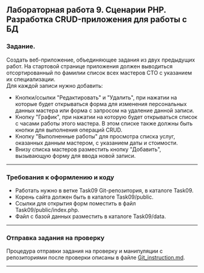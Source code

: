 ## Лабораторная работа 9. Сценарии PHP. Разработка CRUD-приложения для работы с БД

### Задание.
Создать веб-приложение, объединяющее задания из двух предыдущих работ. На стартовой странице приложения должен выводиться отсортированный по фамилии список всех мастеров СТО c указанием их специализации. 	
Для каждой записи нужно добавить:
* Кнопки/ссылки "Редактировать" и "Удалить", при нажатии на которые будет открываться форма для изменения персональных данных мастера или форма с запросом на удаление данной записи.
* Кнопку "График", при нажатии на которую будет открываться список с часами работы этого мастера. В этом списке также должны быть кнопки для выполнения операций CRUD.
* Кнопку "Выполненные работы" для просмотра списка услуг, оказанных данным мастером, с указанием даты и стоимости.
* Внизу списка мастеров разместить кнопку "Добавить", вызывающую форму для ввода новой записи.

* * *
### Требования к оформлению и коду
* Работать нужно в ветке Task09 Git-репозитория, в каталоге Task09.
* Корень сайта должен быть в каталоге Task09/public.
* Ссылки для открытия форм поместить в файл Task09/public/index.php.
* Файл с базой данных разместить в каталоге Task09/data.

* * *

### Отправка задания на проверку
Процедура отправки задания на проверку и манипуляции с репозиториями после проверки описаны в файле [Git_instruction.md](Git_instruction.md).

* * *
